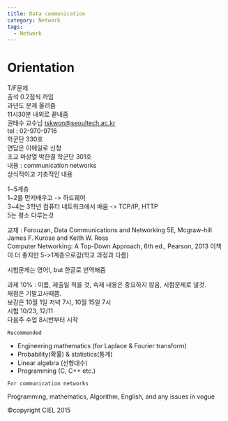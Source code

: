 ```yaml
---
title: Data communication
category: Network
tags: 
  - Network
---
```


# Orientation

T/F문제  
출석 0.2점씩 까임  
과년도 문제 올려줌  
11시30분 내외로 끝내줌  
권태수 교수님
tskwon@seoultech.ac.kr  
tel : 02-970-9716  
학군단 330호  
면담은 이메일로 신청  
조교 마상열 박한결 학군단 301호  
내용 : communication networks  
상식적이고 기초적인 내용

1~5계층  
1~2를 먼저배우고 -> 하드웨어  
3~4는 3학년 컴퓨터 네트워크에서 배움 -> TCP/IP, HTTP  
5는 평소 다루는것

교재 : Forouzan, Data Communications and Networking 5E, Mcgraw-hill
James F. Kurose and Keith W. Ross  
Computer Networking: A Top-Down Approach, 6th
ed., Pearson, 2013 이책이 더 좋지만 5->1계층으로감(학교 과정과 다름)

시험문제는 영어!, but 한글로 번역해줌

과제 10% : 이름, 제출일 적을 것, 숙제 내용은 중요하지 않음, 시험문제로 낼것.  
채점은 기말고사때쯤.  
보강은 10월 1일 저녁 7시, 10월 15일 7시  
시험 10/23, 12/11  
다음주 수업 8시반부터 시작

`Recommended`

- Engineering mathematics (for Laplace & Fourier transform)
- Probability(확률) & statistics(통계)
- Linear algebra (선형대수)
- Programming (C, C++ etc.)

`For communication networks`

Programming, mathematics, Algorithm, English, and any issues in vogue

©copyright CIEL 2015